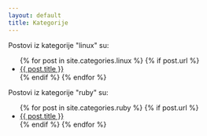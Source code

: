 ```yaml
---
layout: default
title: Kategorije
---
```


<p>Postovi iz kategorije "linux" su:</p>

<ul>
  {% for post in site.categories.linux %}
    {% if post.url %}
        <li><a href="{{ post.url }}">{{ post.title }}</a></li>
    {% endif %}
  {% endfor %}
</ul>

<p>Postovi iz kategorije "ruby" su:</p>

<ul>
  {% for post in site.categories.ruby %}
    {% if post.url %}
        <li><a href="{{ post.url }}">{{ post.title }}</a></li>
    {% endif %}
  {% endfor %}
</ul>
